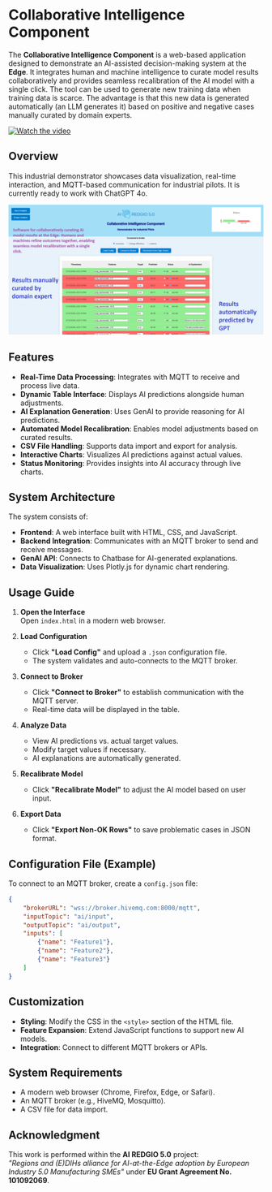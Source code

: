 # Collaborative Intelligence Component

The **Collaborative Intelligence Component** is a web-based application designed to demonstrate an AI-assisted decision-making system at the **Edge**. It integrates human and machine intelligence to curate model results collaboratively and provides seamless recalibration of the AI model with a single click. The tool can be used to generate new training data when training data is scarce. The advantage is that this new data is generated automatically (an LLM generates it) based on positive and negative cases manually curated by domain experts.

[![Watch the video](https://img.youtube.com/vi/AR8F8U-QXhM/hqdefault.jpg)](https://www.youtube.com/watch?v=AR8F8U-QXhM)

## Overview

This industrial demonstrator showcases data visualization, real-time interaction, and MQTT-based communication for industrial pilots. It is currently ready to work with ChatGPT 4o.

![Screenshot](image.png)

## Features
- **Real-Time Data Processing**: Integrates with MQTT to receive and process live data.
- **Dynamic Table Interface**: Displays AI predictions alongside human adjustments.
- **AI Explanation Generation**: Uses GenAI to provide reasoning for AI predictions.
- **Automated Model Recalibration**: Enables model adjustments based on curated results.
- **CSV File Handling**: Supports data import and export for analysis.
- **Interactive Charts**: Visualizes AI predictions against actual values.
- **Status Monitoring**: Provides insights into AI accuracy through live charts.

## System Architecture
The system consists of:
- **Frontend**: A web interface built with HTML, CSS, and JavaScript.
- **Backend Integration**: Communicates with an MQTT broker to send and receive messages.
- **GenAI API**: Connects to Chatbase for AI-generated explanations.
- **Data Visualization**: Uses Plotly.js for dynamic chart rendering.

## Usage Guide
1. **Open the Interface**  
   Open `index.html` in a modern web browser.
   
2. **Load Configuration**  
   - Click **"Load Config"** and upload a `.json` configuration file.
   - The system validates and auto-connects to the MQTT broker.

3. **Connect to Broker**  
   - Click **"Connect to Broker"** to establish communication with the MQTT server.
   - Real-time data will be displayed in the table.

4. **Analyze Data**  
   - View AI predictions vs. actual target values.
   - Modify target values if necessary.
   - AI explanations are automatically generated.

5. **Recalibrate Model**  
   - Click **"Recalibrate Model"** to adjust the AI model based on user input.

6. **Export Data**  
   - Click **"Export Non-OK Rows"** to save problematic cases in JSON format.

## Configuration File (Example)
To connect to an MQTT broker, create a `config.json` file:

```json
{
    "brokerURL": "wss://broker.hivemq.com:8000/mqtt",
    "inputTopic": "ai/input",
    "outputTopic": "ai/output",
    "inputs": [
        {"name": "Feature1"},
        {"name": "Feature2"},
        {"name": "Feature3"}
    ]
}
```

## Customization
- **Styling**: Modify the CSS in the `<style>` section of the HTML file.
- **Feature Expansion**: Extend JavaScript functions to support new AI models.
- **Integration**: Connect to different MQTT brokers or APIs.

## System Requirements
- A modern web browser (Chrome, Firefox, Edge, or Safari).
- An MQTT broker (e.g., HiveMQ, Mosquitto).
- A CSV file for data import.

## Acknowledgment
This work is performed within the **AI REDGIO 5.0** project:  
*"Regions and (E)DIHs alliance for AI-at-the-Edge adoption by European Industry 5.0 Manufacturing SMEs"* under **EU Grant Agreement No. 101092069**.

